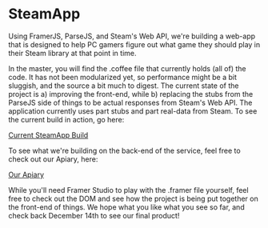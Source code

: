 # SteamApp
Using FramerJS, ParseJS, and Steam's Web API, we're building a web-app that is designed to help PC gamers figure out what game they should play in their Steam library at that point in time.

In the master, you will find the .coffee file that currently holds (all of) the code. It has not been modularized yet, so performance might be a bit sluggish, and the source a bit much to digest. The current state of the project is a) improving the front-end, while b) replacing the stubs from the ParseJS side of things to be actual responses from Steam's Web API. The application currently uses part stubs and part real-data from Steam. To see the current build in action, go here:

<a href="http://share.framerjs.com/2b26lf0c7ffx/">Current SteamApp Build</a>

To see what we're building on the back-end of the service, feel free to check out our Apiary, here:

<a href="http://docs.hcisteamapp.apiary.io/#reference">Our Apiary</a>

While you'll need Framer Studio to play with the .framer file yourself, feel free to check out the DOM and see how the project is being put together on the front-end of things. We hope what you like what you see so far, and check back December 14th to see our final product!
